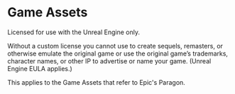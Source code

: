 # Game Assets

Licensed for use with the Unreal Engine only.

Without a custom license you cannot use to create sequels, remasters, or otherwise emulate the original game or use the original game’s trademarks, character names, or other IP to advertise or name your game. (Unreal Engine EULA applies.)

This applies to the Game Assets that refer to Epic's Paragon.
